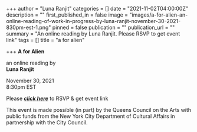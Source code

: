 +++
author = "Luna Ranjit"
categories = []
date = "2021-11-02T04:00:00Z"
description = ""
first_published_in = false
image = "images/a-for-alien-an-online-reading-of-work-in-progress-by-luna-ranjit-november-30-2021-830pm-est-1.png"
pinned = false
publication = ""
publication_url = ""
summary = "An online reading by Luna Ranjit. Please RSVP to get event link"
tags = []
title = "a for alien"

+++
**A for Alien**

an online reading by  
**Luna Ranjit**

November 30, 2021  
8:30pm EST

Please [_**click here**_](https://docs.google.com/forms/d/e/1FAIpQLSetp7GuL60M92gPgzNwo5djTiMMkw7U0KkbbqKykl80CVOv4Q/viewform) to RSVP & get event link

This event is made possible (in part) by the Queens Council on the Arts with public funds from the New York City Department of Cultural Affairs in partnership with the City Council.